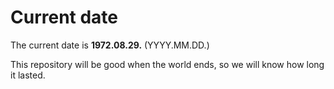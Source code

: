 # Current date

The current date is **1972.08.29.** (YYYY.MM.DD.)

This repository will be good when the world ends, so we will know how long it lasted.